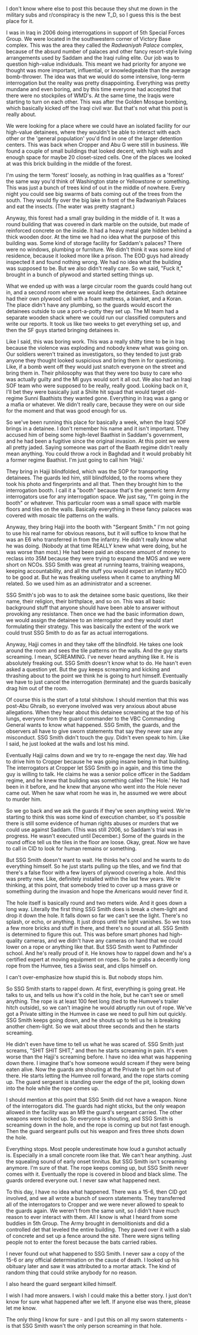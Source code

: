 I don't know where else to post this because they shut me down in the military subs and r/conspiracy is the new T\_D, so I guess this is the best place for it.  

I was in Iraq in 2006 doing interrogations in support of 5th Special Forces Group.  We were located in the southwestern corner of Victory Base complex.  This was the area they called the *Radwaniyah Palace* complex, because of the absurd number of palaces and other fancy resort-style living arrangements used by Saddam and the Iraqi ruling elite.  Our job was to question high-value individuals.  This meant we had priority for anyone we thought was more important, influential, or knowledgeable than the average bomb-thrower.  The idea was that we would do some intensive, long-term interrogation but the reality was pretty disappointing.  Everything was pretty mundane and even boring, and by this time everyone had accepted that there were no stockpiles of WMD's.  At the same time, the Iraqis were starting to turn on each other.  This was after the Golden Mosque bombing, which basically kicked off the Iraqi civil war.  But that's not what this post is really about.

We were looking for a place where we could have an isolated facility for our high-value detainees, where they wouldn't be able to interact with each other or the 'general population' you'd find in one of the larger detention centers.  This was back when Cropper and Abu G were still in business.  We found a couple of small buildings that looked decent, with high walls and enough space for maybe 20 closet-sized cells.  One of the places we looked at was this brick building in the middle of the forest.  

I'm using the term 'forest' loosely, as nothing in Iraq qualifies as a 'forest' the same way you'd think of Washington state or Yellowstone or something.  This was just a bunch of trees kind of out in the middle of nowhere.  Every night you could see big swarms of bats coming out of the trees from the south.  They would fly over the big lake in front of the Radwaniyah Palaces and eat the insects.  (The water was pretty stagnant.)  

Anyway, this forest had a small gray building in the middle of it.  It was a round building that was covered in dark marble on the outside, but made of reinforced concrete on the inside.  It had a heavy metal gate hidden behind a thick wooden door.  At the time we had no idea what the purpose of this building was.  Some kind of storage facility for Saddam's palaces?  There were no windows, plumbing or furniture.  We didn't think it was some kind of residence, because it looked more like a prison. The EOD guys had already inspected it and found nothing wrong.  We had no idea what the building was supposed to be.  But we also didn't really care.  So we said, "Fuck it," brought in a bunch of plywood and started setting things up.  

What we ended up with was a large circular room the guards could hang out in, and a second room where we would keep the detainees.  Each detainee had their own plywood cell with a foam mattress, a blanket, and a Koran.  The place didn't have any plumbing, so the guards would escort the detainees outside to use a port-a-potty they set up.  The MI team had a separate wooden shack where we could run our classified computers and write our reports.  It took us like two weeks to get everything set up, and then the SF guys started bringing detainees in.

Like I said, this was boring work.  This was a really shitty time to be in Iraq because the violence was exploding and nobody knew what was going on.  Our soldiers weren't trained as investigators, so they tended to just grab anyone they thought looked suspicious and bring them in for questioning.  Like, if a bomb went off they would just snatch everyone on the street and bring them in.  Their philosophy was that they were too busy to care who was actually guilty and the MI guys would sort it all out.  We also had an Iraqi SOF team who were supposed to be really, really good.  Looking back on it, I'll bet they were basically just a Shiite hit squad that would target old-regime Sunni Baathists they wanted gone.  Everything in Iraq was a gang or a mafia or whatever.  We didn't really care, because they were on our side for the moment and that was good enough for us.

So we've been running this place for basically a week, when the Iraqi SOF brings in a detainee.  I don't remember his name and it isn't important.  They accused him of being some high-level Baathist in Saddam's government, and he had been a fugitive since the original invasion.  At this point we were all pretty jaded.  Saying someone was part of the Baath regime didn't really mean anything.  You could throw a rock in Baghdad and it would probably hit a former regime Baathist.  I'm just going to call him 'Hajji.'  

They bring in Hajji blindfolded, which was the SOP for transporting detainees.  The guards led him, still blindfolded, to the rooms where they took his photo and fingerprints and all that.  Then they brought him to the interrogation booth.  I call it a "booth" because that's the generic term Army interrogators use for any interrogation space.  We just say, "I'm going in the booth" or whatever.  This particular room was a small space with marble floors and tiles on the walls.  Basically everything in these fancy palaces was covered with mosaic tile patterns on the walls.

Anyway, they bring Hajji into the booth with "Sergeant Smith."  I'm not going to use his real name for obvious reasons, but it will suffice to know that he was an E6 who transferred in from the infantry.  He didn't really know what he was doing.  (Nobody at that time REALLY knew what were doing, but he was worse than most.)  He had been paid an obscene amount of money to reclass into 35M because they were trying to expand the MOS and we were short on NCOs.  SSG Smith was great at running teams, training weapons, keeping accountability, and all the stuff you would expect an infantry NCO to be good at.  But he was freaking useless when it came to anything MI related.  So we used him as an administrator and a screener.

SSG Smith's job was to to ask the detainee some basic questions, like their name, their religion, their birthplace, and so on.  This was all basic background stuff that anyone should have been able to answer without provoking any resistance.  Then once we had the basic information down, we would assign the detainee to an interrogator and they would start formulating their strategy.   This was basically the extent of the work we could trust SSG Smith to do as far as actual interrogations.  

Anyway, Hajji comes in and they take off the blindfold.  He takes one look around the room and sees the tile patterns on the walls.  And the guy starts screaming.  I mean, SCREAMING.  I've never heard anything like it.  He is absolutely freaking out.  SSG Smith doesn't know what to do.  He hasn't even asked a question yet.  But the guy keeps screaming and kicking and thrashing about to the point we think he is going to hurt himself.  Eventually we have to just cancel the interrogation (terminate) and the guards basically drag him out of the room.

Of course this is the start of a total shitshow.  I should mention that this was post-Abu Ghraib, so everyone involved was very anxious about abuse allegations.  When they hear about this detainee screaming at the top of his lungs, everyone from the guard commander to the VBC Commanding General wants to know what happened.  SSG Smith, the guards, and the observers all have to give sworn statements that say they never saw any misconduct.  SSG Smith didn't touch the guy.  Didn't even speak to him.  Like I said, he just looked at the walls and lost his mind.

Eventually Hajji calms down and we try to re-engage the next day.  We had to drive him to Cropper because he was going insane being in that building.  The interrogators at Cropper let SSG Smith go in again, and this time the guy is willing to talk.  He claims he was a senior police officer in the Saddam regime, and he knew that building was something called 'The Hole.'  He had been in it before, and he knew that anyone who went into the Hole never came out.  When he saw what room he was in, he assumed we were about to murder him.

So we go back and we ask the guards if they've seen anything weird.  We're starting to think this was some kind of execution chamber, so it's possible there is still some evidence of human rights abuses or murders that we could use against Saddam.  (This was still 2006, so Saddam's trial was in progress.  He wasn't executed until December.)  Some of the guards in the round office tell us the tiles in the floor are loose.  Okay, great.  Now we have to call in CID to look for human remains or something.

But SSG Smith doesn't want to wait.  He thinks he's cool and he wants to do everything himself.  So he just starts pulling up the tiles, and we find that there's a false floor with a few layers of plywood covering a hole.  And this was pretty new.  Like, definitely installed within the last few years.  We're thinking, at this point, that somebody tried to cover up a mass grave or something during the invasion and hope the Americans would never find it.

The hole itself is basically round and two meters wide.  And it goes down a long way.  Literally the first thing SSG Smith does is break a chem-light and drop it down the hole.  It falls down so far we can't see the light.  There's no splash, or echo, or anything.  It just drops until the light vanishes.  So we toss a few more bricks and stuff in there, and there's no sound at all.  SSG Smith is determined to figure this out.  This was before smart phones had high-quality cameras, and we didn't have any cameras on hand that we could lower on a rope or anything like that.  But SSG Smith went to Pathfinder school.  And he's really proud of it.  He knows how to rappel down and he's a certified expert at moving equipment on ropes.  So he grabs a decently long rope from the Humvee, ties a Swiss seat, and clips himself on.  

I can't over-emphasize how stupid this is.  But nobody stops him.  

So SSG Smith starts to rappel down.  At first, everything is going great.  He talks to us, and tells us how it's cold in the hole, but he can't see or smell anything.  The rope is at least 100 feet long (tied to the Humvee's trailer hitch outside), so we can't imagine he would abruptly run out of rope. We've got a Private sitting in the Humvee in case we need to pull him out quickly.  SSG Smith keeps going down, and he shouts up to tell us he is breaking another chem-light.  So we wait about three seconds and then he starts screaming.

He didn't even have time to tell us what he was scared of.  SSG Smith just screams, "SHIT SHIT SHIT," and then he starts screaming in pain.  It's even worse than the Hajji's screaming before.  I have no idea what was happening down there.  I imagine that's how someone would scream if they were being eaten alive.  Now the guards are shouting at the Private to get him out of there.  He starts letting the Humvee roll forward, and the rope starts coming up.  The guard sergeant is standing over the edge of the pit, looking down into the hole while the rope comes up.

I should mention at this point that SSG Smith did not have a weapon.  None of the interrogators did.  The guards had night sticks, but the only weapon allowed in the facility was an M9 the guard's sergeant carried.  The other weapons were locked up.  So everyone is shouting, and SSG Smith is screaming down in the hole, and the rope is coming up but not fast enough.  Then the guard sergeant pulls out his weapon and fires three shots down the hole.  

Everything stops.  Most people underestimate how loud a gunshot actually is.  Especially in a small concrete room like that.  We can't hear anything.  Just the squealing sound of early onset tinnitus.  But SSG Smith isn't screaming anymore.  I'm sure of that.  The rope keeps coming up, but SSG Smith never comes with it.  Eventually the rope is covered in blood and black slime.  The guards ordered everyone out.  I never saw what happened next.

To this day, I have no idea what happened.  There was a 15-6, then CID got involved, and we all wrote a bunch of sworn statements.  They transferred all of the interrogators to Cropper and we were never allowed to speak to the guards again.  We weren't from the same unit, so I didn't have much reason to ever interact with them.  All I know is what I heard from some buddies in 5th Group.  The Army brought in demolitionists and did a controlled det that leveled the entire building.  They paved over it with a slab of concrete and set up a fence around the site.  There were signs telling people not to enter the forest because the bats carried rabies.  

I never found out what happened to SSG Smith.  I never saw a copy of the 15-6 or any official determination on the cause of death.  I looked up his obituary later and saw it was attributed to a mortar attack.  The kind of random thing that could strike anybody for no reason. 

I also heard the guard sergeant killed himself.

I wish I had more answers.  I wish I could make this a better story.  I just don't know for sure what happened after we left.  If anyone else was there, please let me know.  

The only thing I know for sure - and I put this on all my sworn statements - is that SSG Smith wasn't the only person screaming in that hole.